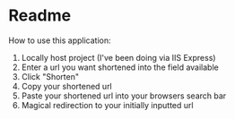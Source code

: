 ﻿# Readme

How to use this application:

1. Locally host project (I've been doing via IIS Express)
2. Enter a url you want shortened into the field available
3. Click "Shorten"
4. Copy your shortened url
5. Paste your shortened url into your browsers search bar
6. Magical redirection to your initially inputted url 